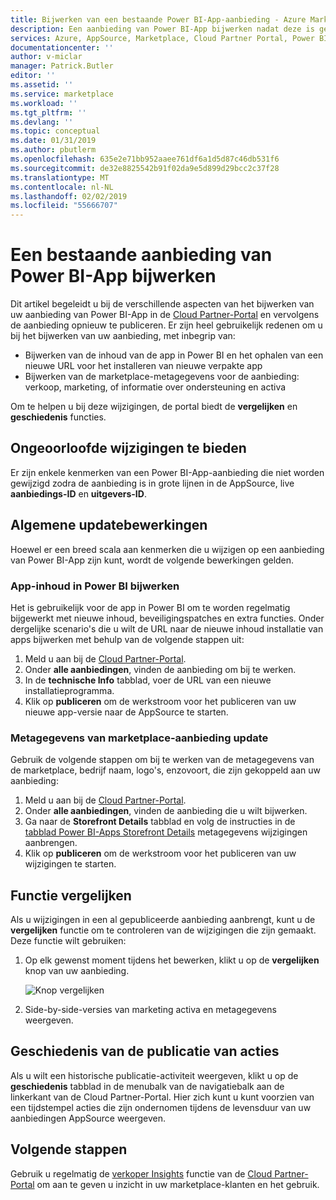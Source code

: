 ```yaml
---
title: Bijwerken van een bestaande Power BI-App-aanbieding - Azure Marketplace | Microsoft Docs
description: Een aanbieding van Power BI-App bijwerken nadat deze is gepubliceerd op de Microsoft AppSource-Marketplace.
services: Azure, AppSource, Marketplace, Cloud Partner Portal, Power BI
documentationcenter: ''
author: v-miclar
manager: Patrick.Butler
editor: ''
ms.assetid: ''
ms.service: marketplace
ms.workload: ''
ms.tgt_pltfrm: ''
ms.devlang: ''
ms.topic: conceptual
ms.date: 01/31/2019
ms.author: pbutlerm
ms.openlocfilehash: 635e2e71bb952aaee761df6a1d5d87c46db531f6
ms.sourcegitcommit: de32e8825542b91f02da9e5d899d29bcc2c37f28
ms.translationtype: MT
ms.contentlocale: nl-NL
ms.lasthandoff: 02/02/2019
ms.locfileid: "55666707"
---
```

# <a name="update-an-existing-power-bi-app-offer"></a>Een bestaande aanbieding van Power BI-App bijwerken

Dit artikel begeleidt u bij de verschillende aspecten van het bijwerken van uw aanbieding van Power BI-App in de [Cloud Partner-Portal](https://cloudpartner.azure.com/) en vervolgens de aanbieding opnieuw te publiceren.  Er zijn heel gebruikelijk redenen om u bij het bijwerken van uw aanbieding, met inbegrip van:

- Bijwerken van de inhoud van de app in Power BI en het ophalen van een nieuwe URL voor het installeren van nieuwe verpakte app
- Bijwerken van de marketplace-metagegevens voor de aanbieding: verkoop, marketing, of informatie over ondersteuning en activa
 
Om te helpen u bij deze wijzigingen, de portal biedt de **vergelijken** en **geschiedenis** functies.


## <a name="unpermitted-changes-to-offer"></a>Ongeoorloofde wijzigingen te bieden

Er zijn enkele kenmerken van een Power BI-App-aanbieding die niet worden gewijzigd zodra de aanbieding is in grote lijnen in de AppSource, live **aanbiedings-ID** en **uitgevers-ID**.


## <a name="common-update-operations"></a>Algemene updatebewerkingen

Hoewel er een breed scala aan kenmerken die u wijzigen op een aanbieding van Power BI-App zijn kunt, wordt de volgende bewerkingen gelden.


### <a name="update-app-content-in-power-bi"></a>App-inhoud in Power BI bijwerken

Het is gebruikelijk voor de app in Power BI om te worden regelmatig bijgewerkt met nieuwe inhoud, beveiligingspatches en extra functies. Onder dergelijke scenario's die u wilt de URL naar de nieuwe inhoud installatie van apps bijwerken met behulp van de volgende stappen uit:

1.  Meld u aan bij de [Cloud Partner-Portal](https://cloudpartner.azure.com/).
2.  Onder **alle aanbiedingen**, vinden de aanbieding om bij te werken.
3.  In de **technische Info** tabblad, voer de URL van een nieuwe installatieprogramma.
4.  Klik op **publiceren** om de werkstroom voor het publiceren van uw nieuwe app-versie naar de AppSource te starten.


### <a name="update-offer-marketplace-metadata"></a>Metagegevens van marketplace-aanbieding update

Gebruik de volgende stappen om bij te werken van de metagegevens van de marketplace, bedrijf naam, logo's, enzovoort, die zijn gekoppeld aan uw aanbieding:

1.  Meld u aan bij de [Cloud Partner-Portal](https://cloudpartner.azure.com/).
2.  Onder **alle aanbiedingen**, vinden de aanbieding die u wilt bijwerken.
3.  Ga naar de **Storefront Details** tabblad en volg de instructies in de [tabblad Power BI-Apps Storefront Details](./cpp-storefront-details-tab.md) metagegevens wijzigingen aanbrengen.
4.  Klik op **publiceren** om de werkstroom voor het publiceren van uw wijzigingen te starten.


## <a name="compare-feature"></a>Functie vergelijken

Als u wijzigingen in een al gepubliceerde aanbieding aanbrengt, kunt u de **vergelijken** functie om te controleren van de wijzigingen die zijn gemaakt. Deze functie wilt gebruiken:

1.  Op elk gewenst moment tijdens het bewerken, klikt u op de **vergelijken** knop van uw aanbieding.

    ![Knop vergelijken](./media/compare-feature-button.png)

2.  Side-by-side-versies van marketing activa en metagegevens weergeven.


## <a name="history-of-publishing-actions"></a>Geschiedenis van de publicatie van acties

Als u wilt een historische publicatie-activiteit weergeven, klikt u op de **geschiedenis** tabblad in de menubalk van de navigatiebalk aan de linkerkant van de Cloud Partner-Portal. Hier zich kunt u kunt voorzien van een tijdstempel acties die zijn ondernomen tijdens de levensduur van uw aanbiedingen AppSource weergeven.


## <a name="next-steps"></a>Volgende stappen

Gebruik u regelmatig de [verkoper Insights](../../cloud-partner-portal-orig/si-getting-started.md) functie van de [Cloud Partner-Portal](https://cloudpartner.azure.com/#insights) om aan te geven u inzicht in uw marketplace-klanten en het gebruik.  
